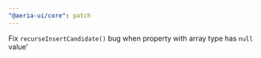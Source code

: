 ```yaml
---
"@aeria-ui/core": patch
---
```


Fix `recurseInsertCandidate()` bug when property with array type has `null` value'
